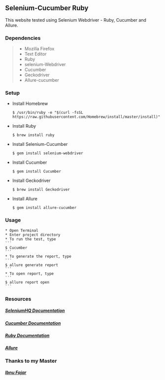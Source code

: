 ## Selenium-Cucumber Ruby


This website tested using Selenium Webdriver - Ruby, Cucumber and Allure.

### Dependencies
> - Mozilla Firefox
> - Text Editor
> - Ruby
> - selenium-Webdriver
> - Cucumber
> - Geckodriver
> - Allure-cucumber

### Setup

* Install Homebrew

    ```
    $ /usr/bin/ruby -e "$(curl -fsSL https://raw.githubusercontent.com/Homebrew/install/master/install)"
    ```

* Install Ruby

    ```
    $ brew install ruby
    ```

* Install Selenium-Cucumber

    ```
    $ gem install selenium-webdriver
    ```

* Install Cucumber

    ```
    $ gem install Cucumber
    ```

* Install Geckodriver

    ```
    $ brew install Geckodriver
    ```

* Install Allure

    ```
    $ gem install allure-cucumber
    ```

### Usage
    * Open Terminal
    * Enter project directory
    * To run the test, type
    ```
    $ Cucumber
    ```
    * To generate the report, type
    ```
    $ allure generate report
    ```
    * To open report, type
    ```
    $ allure report open
    ```

### Resources
##### [SeleniumHQ Documentation](http://www.seleniumhq.org/docs/)

##### [Cucumber Documentation](https://cucumber.io/docs/reference)

##### [Ruby Documentation](http://ruby-doc.org/)

##### [Allure](https://github.com/allure-framework/allure1)


### Thanks to my Master
##### [Ibnu Fajar](https://github.com/IbnuFajar/wisanggeni-automation-framework#what-you-need)
